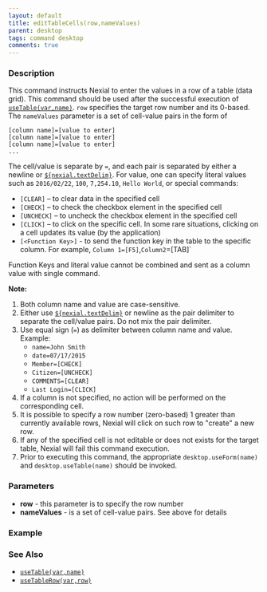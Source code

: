 ```yaml
---
layout: default
title: editTableCells(row,nameValues)
parent: desktop
tags: command desktop
comments: true
---
```


### Description
This command instructs Nexial to enter the values in a row of a table (data grid). This command should be used after the
successful execution of [`useTable(var,name)`](useTable(var,name)). `row` specifies the target row number and its
0-based. The `nameValues` parameter is a set of cell-value pairs in the form of
```
[column name]=[value to enter]
[column name]=[value to enter]
[column name]=[value to enter]
...
``` 

The cell/value is separate by `=`, and each pair is separated by either a newline or
[`${nexial.textDelim}`](../../systemvars/index#nexial.textDelim). For value, one can specify literal values such as
`2016/02/22`, `100`, `7,254.10`, `Hello World`, or special commands:
- `[CLEAR]` – to clear data in the specified cell
- `[CHECK]` – to check the checkbox element in the specified cell
- `[UNCHECK]` – to uncheck the checkbox element in the specified cell
- `[CLICK]` – to click on the specific cell. In some rare situations, clicking on a cell updates its value (by the
  application)
- `[<Function Key>]` - to send the function key in the table to the specific column. For example, 
  `Column 1=[F5]`,`Column2`=[TAB]`

Function Keys and literal value cannot be combined and sent as a column value with single command.

**Note:**
1. Both column name and value are case-sensitive.
2. Either use [`${nexial.textDelim}`](../../systemvars/index.html#nexial.textDelim) or newline as the pair delimiter 
   to separate the cell/value pairs. Do not mix the pair delimiter.
3. Use equal sign (`=`) as delimiter between column name and value. Example:
	 - `name=John Smith`
	 - `date=07/17/2015`
	 - `Member=[CHECK]`
	 - `Citizen=[UNCHECK]`
	 - `COMMENTS=[CLEAR]`
	 - `Last Login=[CLICK]`
4. If a column is not specified, no action will be performed on the corresponding cell.
5. It is possible to specify a row number (zero-based) 1 greater than currently available rows, Nexial will click on
   such row to "create" a new row.
6. If any of the specified cell is not editable or does not exists for the target table, Nexial will fail this command
   execution.
7. Prior to executing this command, the appropriate `desktop.useForm(name)` and `desktop.useTable(name)` should be
   invoked.


### Parameters
- **row** - this parameter is to specify the row number
- **nameValues** - is a set of cell-value pairs. See above for details


### Example


### See Also
- [`useTable(var,name)`](useTable(var,name))
- [`useTableRow(var,row)`](useTableRow(var,row))
